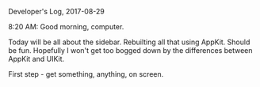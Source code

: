 Developer's Log, 2017-08-29

8:20 AM: Good morning, computer.

Today will be all about the sidebar. Rebuilting all that using AppKit. Should be fun. Hopefully I won't get too bogged down by the differences between AppKit and UIKit.

First step - get something, anything, on screen.

